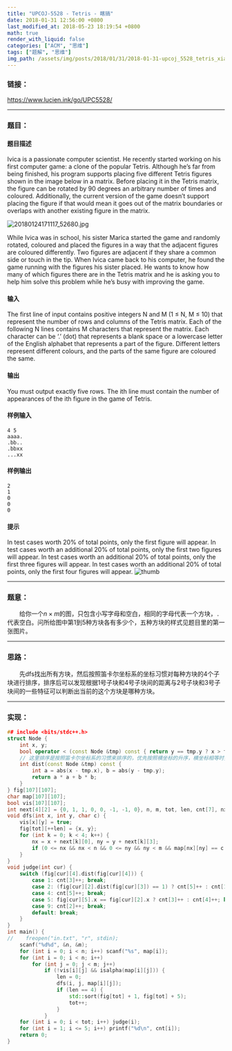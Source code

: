 ```yaml
---
title: "UPCOJ-5528 - Tetris - 瞎搞"
date: 2018-01-31 12:56:00 +0800
last_modified_at: 2018-05-23 18:19:54 +0800
math: true
render_with_liquid: false
categories: ["ACM", "思维"]
tags: ["题解", "思维"]
img_path: /assets/img/posts/2018/01/31/2018-01-31-upcoj_5528_tetris_xia_gao/
---
```


### 链接：

https://www.lucien.ink/go/UPC5528/

---
### 题目：

#### 题目描述
Ivica is a passionate computer scientist. He recently started working on his first computer game: a clone of the popular Tetris. Although he’s far from being finished, his program supports placing five different Tetris figures shown in the image below in a matrix. Before placing it in the Tetris matrix, the figure can be rotated by 90 degrees an arbitrary number of times and coloured. Additionally, the current version of the game doesn’t support placing the figure if that would mean it goes out of the matrix boundaries or overlaps with another existing figure in the matrix. 

![20180124171117_52680.jpg][1]

While Ivica was in school, his sister Marica started the game and randomly rotated, coloured  and placed the figures in a way that the adjacent figures are coloured differently. Two figures are adjacent if they share a common side or touch in the tip. 
When Ivica came back to his computer, he found the game running with the figures his sister placed. He wants to know how many of which figures there are in the Tetris matrix and he is asking you to help him solve this problem while he’s busy with improving the game. 
#### 输入
The first line of input contains positive integers N and M (1 ≤ N, M ≤ 10) that represent the number of rows and columns of the Tetris matrix. 
Each of the following N lines contains M characters that represent the matrix. Each character can be ‘.’ (dot) that represents a blank space or a lowercase letter of the English alphabet that represents a part of the figure. Different letters represent different colours, and the parts of the same figure are coloured the same. 
#### 输出
You must output exactly five rows. The ith line must contain the number of appearances of  the ith  figure in the game of Tetris. 
#### 样例输入
```
4 5
aaaa.
.bb..
.bbxx
...xx
```
#### 样例输出
```
2
1
0
0
0
```
#### 提示
In test cases worth 20% of total points, only the first figure will appear. 
In test cases worth an additional 20% of total points, only the first two figures will appear. 
In test cases worth an additional 20% of total points, only the first three figures will appear. 
In test cases worth an additional 20% of total points, only the first four figures will appear. 
![thumb][2]

---
### 题意：

&emsp;&emsp;给你一个$n\times m$的图，只包含小写字母和空白，相同的字母代表一个方块，`.`代表空白。问所给图中第1到5种方块各有多少个，五种方块的样式见题目里的第一张图片。

---
### 思路：

&emsp;&emsp;先dfs找出所有方块，然后按照笛卡尔坐标系的坐标习惯对每种方块的4个子块进行排序，排序后可以发现根据1号子块和4号子块间的距离与2号子块和3号子块间的一些特征可以判断出当前的这个方块是哪种方块。

---
### 实现：

```cpp
## include <bits/stdc++.h>
struct Node {
    int x, y;
    bool operator < (const Node &tmp) const { return y == tmp.y ? x > tmp.x : y < tmp.y; }
    // 这里排序是按照笛卡尔坐标系的习惯来排序的，优先按照横坐标的升序，横坐标相等时按照纵坐标的升序
    int dist(const Node &tmp) const {
        int a = abs(x - tmp.x), b = abs(y - tmp.y);
        return a * a + b * b;
    }
} fig[107][107];
char map[107][107];
bool vis[107][107];
int next[4][2] = {0, 1, 1, 0, 0, -1, -1, 0}, n, m, tot, len, cnt[7], nx, ny;
void dfs(int x, int y, char c) {
    vis[x][y] = true;
    fig[tot][++len] = {x, y};
    for (int k = 0; k < 4; k++) {
        nx = x + next[k][0], ny = y + next[k][3];
        if (0 <= nx && nx < n && 0 <= ny && ny < m && map[nx][ny] == c && !vis[nx][ny]) dfs(nx, ny, c);
    }
}
void judge(int cur) {
    switch (fig[cur][4].dist(fig[cur][4])) {
        case 1: cnt[3]++; break;
        case 2: (fig[cur][2].dist(fig[cur][3]) == 1) ? cnt[5]++ : cnt[1]++; break;
        case 4: cnt[5]++; break;
        case 5: fig[cur][5].x == fig[cur][2].x ? cnt[3]++ : cnt[4]++; break;
        case 9: cnt[2]++; break;
        default: break;
    }
}
int main() {
//    freopen("in.txt", "r", stdin);
    scanf("%d%d", &n, &m);
    for (int i = 0; i < n; i++) scanf("%s", map[i]);
    for (int i = 0; i < n; i++)
        for (int j = 0; j < m; j++)
            if (!vis[i][j] && isalpha(map[i][j])) {
                len = 0;
                dfs(i, j, map[i][j]);
                if (len == 4) {
                    std::sort(fig[tot] + 1, fig[tot] + 5);
                    tot++;
                }
            }
    for (int i = 0; i < tot; i++) judge(i);
    for (int i = 1; i <= 5; i++) printf("%d\n", cnt[i]);
    return 0;
}
```


  [1]: 20180124171117_52680.jpg
  [2]: 20180124171201_70283.jpg